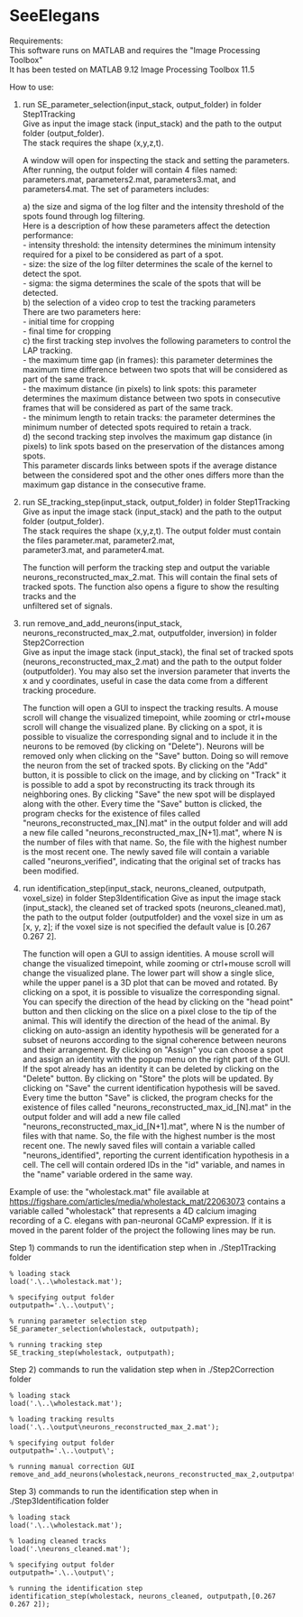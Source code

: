 # SeeElegans  
Requirements:  
This software runs on MATLAB and requires the "Image Processing Toolbox"  
It has been tested on MATLAB 9.12 Image Processing Toolbox 11.5  
  
How to use:  
1) run SE_parameter_selection(input_stack, output_folder) in folder Step1Tracking  
   Give as input the image stack (input_stack) and the path to the output folder (output_folder).  
   The stack requires the shape (x,y,z,t).  
  
   A window will open for inspecting the stack and setting the parameters.  
   After running, the output folder will contain 4 files named: parameters.mat, parameters2.mat, parameters3.mat, and parameters4.mat. The set of parameters includes:  
   
	a) the size and sigma of the log filter and the intensity threshold of the spots found through log filtering.  
		Here is a description of how these parameters affect the detection performance:  
			- intensity threshold: the intensity determines the minimum intensity required for a pixel to be considered as part of a spot.  
   			- size: the size of the log filter determines the scale of the kernel to detect the spot.  
   			- sigma: the sigma determines the scale of the spots that will be detected.  
	b) the selection of a video crop to test the tracking parameters  
		There are two parameters here:  
			- initial time for cropping  
   			- final time for cropping  
	c) the first tracking step involves the following parameters to control the LAP tracking.  
			- the maximum time gap (in frames): this parameter determines the maximum time difference between two spots that will be considered as part of the same track.  
   			- the maximum distance (in pixels) to link spots:  this parameter determines the maximum distance between two spots in consecutive frames that will be considered as part of the same track.  
   			- the minimum length to retain tracks: the parameter determines the minimum number of detected spots required to retain a track.  
	d) the second tracking step involves the maximum gap distance (in pixels) to link spots based on the preservation of the distances among spots.  
			This parameter discards links between spots if the average distance between the considered spot and the other ones differs more than the 
                        maximum gap distance in the consecutive frame.  

3) run SE_tracking_step(input_stack, output_folder) in folder Step1Tracking  
   Give as input the image stack (input_stack) and the path to the output folder (output_folder).  
   The stack requires the shape (x,y,z,t). The output folder must contain the files parameter.mat, parameter2.mat,  
   parameter3.mat, and parameter4.mat.  
     
   The function will perform the tracking step and output the variable  
   neurons_reconstructed_max_2.mat. This will contain the final sets of tracked spots. The function also opens a figure to show the resulting tracks and the 	 
   unfiltered set of signals.  
  
4) run remove_and_add_neurons(input_stack, neurons_reconstructed_max_2.mat, outputfolder, inversion)  in folder Step2Correction  
   Give as input the image stack (input_stack), the final set of tracked spots (neurons_reconstructed_max_2.mat) and the path to the output folder (outputfolder). 
   You may also set the inversion parameter that inverts the x and y coordinates, useful in case the data come from a different tracking procedure.  
   
   The function will open a GUI to inspect the tracking results. A mouse scroll will change the visualized timepoint, 
   while zooming or ctrl+mouse scroll will change the visualized plane. By clicking on a spot, it is possible to visualize the 
   corresponding signal and to include it in the neurons to be removed (by clicking on "Delete"). Neurons will be removed only when
   clicking on the "Save" button. Doing so will remove the neuron from the set of tracked spots. By clicking on the "Add" button, it is
   possible to click on the image, and by clicking on "Track" it is possible to add a spot by reconstructing its track through its
   neighboring ones. By clicking "Save" the new spot will be displayed along with the other.
   Every time the "Save" button is clicked, the program checks for the existence of files called 
   "neurons_reconstructed_max_[N].mat" in the output folder and will add a new file called "neurons_reconstructed_max_[N+1].mat",
   where N is the number of files with that name. So, the file with the highest number is the most recent one. The newly saved
   file will contain a variable called "neurons_verified", indicating that the original set of tracks has been modified. 
 
5) run identification_step(input_stack, neurons_cleaned, outputpath, voxel_size) in folder Step3Identification
   Give as input the image stack (input_stack), the cleaned set of tracked spots (neurons_cleaned.mat), the path to the output 
   folder (outputfolder) and the voxel size in um as [x, y, z]; if the voxel size is not specified the default value is 
   [0.267 0.267 2].
   
   The function will open a GUI to assign identities. A mouse scroll will change the visualized timepoint, while zooming or ctrl+mouse
   scroll will change the visualized plane. The lower part will show a single slice, while the upper panel is a 3D plot that can be moved
   and rotated. By clicking on a spot, it is possible to visualize the corresponding signal. You can specify the direction of the head
   by clicking on the "head point" button and then clicking on the slice on a pixel close to the tip of the animal. This will identify the
   direction of the head of the animal. By clicking on auto-assign an identity hypothesis will be generated for a subset of neurons
   according to the signal coherence between neurons and their arrangement. By clicking on "Assign" you can choose a spot and assign
   an identity with the popup menu on the right part of the GUI. If the spot already has an identity it can be deleted by clicking on
   the "Delete" button. By clicking on "Store" the plots will be updated. By clicking on "Save" the current identification hypothesis
   will be saved. Every time the button "Save" is clicked, the program checks for the existence of files called 
   "neurons_reconstructed_max_id_[N].mat" in the output folder and will add a new file called "neurons_reconstructed_max_id_[N+1].mat",
   where N is the number of files with that name. So, the file with the highest number is the most recent one. The newly saved
   files will contain a variable called "neurons_identified", reporting the current identification hypothesis in a cell. The cell will
   contain ordered IDs in the "id" variable, and names in the "name" variable ordered in the same way.
   



Example of use: the "wholestack.mat" file available at https://figshare.com/articles/media/wholestack_mat/22063073 contains a variable
called "wholestack" that represents a 4D calcium imaging recording of a C. elegans with pan-neuronal GCaMP expression. If it is 
moved in the parent folder of the project the following lines may be run.

Step 1) commands to run the identification step when in ./Step1Tracking folder

	% loading stack
	load('.\..\wholestack.mat');

	% specifying output folder
	outputpath='.\..\output\';

	% running parameter selection step
	SE_parameter_selection(wholestack, outputpath);

	% running tracking step
	SE_tracking_step(wholestack, outputpath);


Step 2) commands to run the validation step when in ./Step2Correction folder

	% loading stack
	load('.\..\wholestack.mat');

	% loading tracking results
	load('.\..\output\neurons_reconstructed_max_2.mat');

	% specifying output folder
	outputpath='.\..\output\';

	% running manual correction GUI
	remove_and_add_neurons(wholestack,neurons_reconstructed_max_2,outputpath);



Step 3) commands to run the identification step when in ./Step3Identification folder

	% loading stack
	load('.\..\wholestack.mat');

	% loading cleaned tracks
	load('.\neurons_cleaned.mat');

	% specifying output folder
	outputpath='.\..\output\';

	% running the identification step
	identification_step(wholestack, neurons_cleaned, outputpath,[0.267 0.267 2]);

